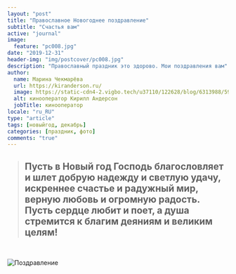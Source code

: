 ```yaml
---
layout: "post"
title: "Православное Новогоднее поздравление"
subtitle: "Счастья вам"
active: "journal"
image:
  feature: "pc008.jpg"
date: "2019-12-31"
header-img: "img/postcover/pc008.jpg"
description: "Православный праздник это здорово. Мои поздравления вам"
author:
  name: Марина Чекмарёва
  url: https://kiranderson.ru/
  image: https://static-cdn4-2.vigbo.tech/u37110/122628/blog/6313988/5966857/78563766/1000-4055006aa43cf0886af853eb533cdeae.jpg
  alt: кинооператор Кирилл Андерсон
  jobTitle: кинооператор
locale: "ru_RU"
type: "article"
tags: [новыйгод, декабрь]
categories: [праздник, фото]
comments: "true"
---
```

><h2>Пусть в Новый год Господь благословляет и шлет добрую надежду и светлую удачу, искреннее счастье и радужный мир, 
>верную любовь и огромную радость. Пусть сердце любит и поет, а душа стремится к благим деяниям и великим целям!</h2>
<br>

![Поздравление](https://bestcube.space/wp-content/uploads/1-14.jpg)

